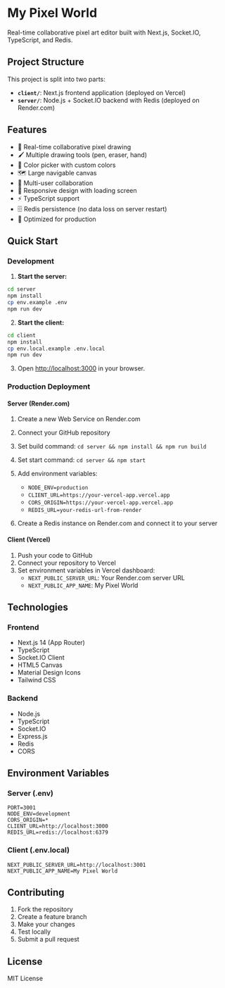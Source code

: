 # My Pixel World

Real-time collaborative pixel art editor built with Next.js, Socket.IO, TypeScript, and Redis.

## Project Structure

This project is split into two parts:

- **`client/`**: Next.js frontend application (deployed on Vercel)
- **`server/`**: Node.js + Socket.IO backend with Redis (deployed on Render.com)

## Features

- 🎨 Real-time collaborative pixel drawing
- 🖌️ Multiple drawing tools (pen, eraser, hand)
- 🎨 Color picker with custom colors
- 🗺️ Large navigable canvas
- 👥 Multi-user collaboration
- 📱 Responsive design with loading screen
- ⚡ TypeScript support
- 🗄️ Redis persistence (no data loss on server restart)
- 🚀 Optimized for production

## Quick Start

### Development

1. **Start the server:**

```bash
cd server
npm install
cp env.example .env
npm run dev
```

2. **Start the client:**

```bash
cd client
npm install
cp env.local.example .env.local
npm run dev
```

3. Open [http://localhost:3000](http://localhost:3000) in your browser.

### Production Deployment

#### Server (Render.com)

1. Create a new Web Service on Render.com
2. Connect your GitHub repository
3. Set build command: `cd server && npm install && npm run build`
4. Set start command: `cd server && npm start`
5. Add environment variables:

   - `NODE_ENV=production`
   - `CLIENT_URL=https://your-vercel-app.vercel.app`
   - `CORS_ORIGIN=https://your-vercel-app.vercel.app`
   - `REDIS_URL=your-redis-url-from-render`

6. Create a Redis instance on Render.com and connect it to your server

#### Client (Vercel)

1. Push your code to GitHub
2. Connect your repository to Vercel
3. Set environment variables in Vercel dashboard:
   - `NEXT_PUBLIC_SERVER_URL`: Your Render.com server URL
   - `NEXT_PUBLIC_APP_NAME`: My Pixel World

## Technologies

### Frontend

- Next.js 14 (App Router)
- TypeScript
- Socket.IO Client
- HTML5 Canvas
- Material Design Icons
- Tailwind CSS

### Backend

- Node.js
- TypeScript
- Socket.IO
- Express.js
- Redis
- CORS

## Environment Variables

### Server (.env)

```
PORT=3001
NODE_ENV=development
CORS_ORIGIN=*
CLIENT_URL=http://localhost:3000
REDIS_URL=redis://localhost:6379
```

### Client (.env.local)

```
NEXT_PUBLIC_SERVER_URL=http://localhost:3001
NEXT_PUBLIC_APP_NAME=My Pixel World
```

## Contributing

1. Fork the repository
2. Create a feature branch
3. Make your changes
4. Test locally
5. Submit a pull request

## License

MIT License
